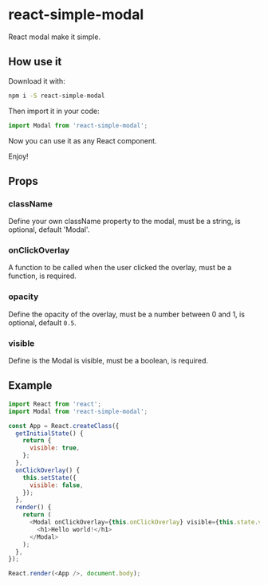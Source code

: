 # react-simple-modal
React modal make it simple.

## How use it
Download it with:

```bash
npm i -S react-simple-modal
```

Then import it in your code:

```javascript
import Modal from 'react-simple-modal';
```

Now you can use it as any React component.

Enjoy!

## Props
### className
Define your own className property to the modal, must be a string, is optional, default 'Modal'.

### onClickOverlay
A function to be called when the user clicked the overlay, must be a function, is required.

### opacity
Define the opacity of the overlay, must be a number between 0 and 1, is optional, default ```0.5```.

### visible
Define is the Modal is visible, must be a boolean, is required.

## Example
```javascript
import React from 'react';
import Modal from 'react-simple-modal';

const App = React.createClass({
  getInitialState() {
    return {
      visible: true,
    };
  },
  onClickOverlay() {
    this.setState({
      visible: false,
    });
  },
  render() {
    return (
      <Modal onClickOverlay={this.onClickOverlay} visible={this.state.visible}>
        <h1>Hello world!</h1>
      </Modal>
    );
  },
});

React.render(<App />, document.body);
```
